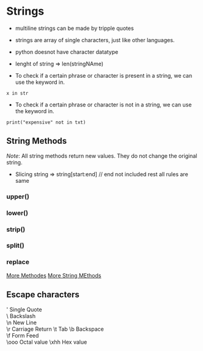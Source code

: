 # Strings


- multiline strings can be made by tripple quotes
- strings are array of single characters, just like other languages.
- python doesnot have character datatype

- lenght of string => len(stringNAme)

- To check if a certain phrase or character is present in a string, we can use the keyword in.
```
x in str

```

- To check if a certain phrase or character is not in a string, we can use the keyword in.
```
print("expensive" not in txt)

```

## String Methods
*Note*: All string methods return new values. They do not change the original string.


- Slicing string  => string[start:end] // end not included
   rest all rules are same

### upper()
### lower()
### strip()
### split()
### replace




 [More Methodes](https://www.w3schools.com/python/python_ref_string.asp)
 [More String MEthods](https://www.w3schools.com/python/python_strings_methods.asp)


## Escape characters

\'	Single Quote	
\\	Backslash	
\n	New Line	
\r	Carriage Return	
\t	Tab	
\b	Backspace	
\f	Form Feed	
\ooo	Octal value	
\xhh	Hex value